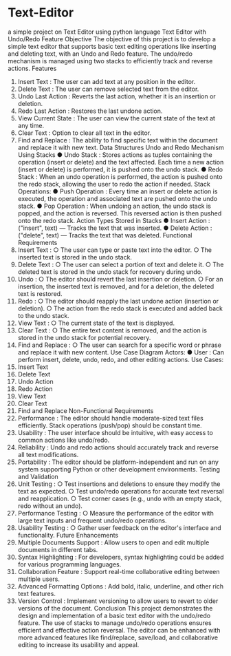 # Text-Editor
a simple project on Text Editor using python language
Text Editor with Undo/Redo Feature 
Objective 
The objective of this project is to develop a simple text editor that supports basic text editing 
operations like inserting and deleting text, with an Undo and Redo feature. The undo/redo 
mechanism is managed using two stacks to efficiently track and reverse actions. 
Features 
1.  Insert Text  : The user can add text at any position  in the editor. 
2.  Delete Text  : The user can remove selected text from  the editor. 
3.  Undo Last Action  : Reverts the last action, whether  it is an insertion or deletion. 
4.  Redo Last Action  : Restores the last undone action. 
5.  View Current State  : The user can view the current state of the text at any time. 
6.  Clear Text  : Option to clear all text in the editor. 
7.  Find and Replace  : The ability to find specific text within the document and replace it 
with new text. 
Data Structures 
Undo and Redo Mechanism Using Stacks 
●  Undo Stack  : Stores actions as tuples containing the  operation (insert or delete) and the 
text affected. Each time a new action (insert or delete) is performed, it is pushed onto the 
undo stack. 
●  Redo Stack  : When an undo operation is performed, the action is pushed onto the redo 
stack, allowing the user to redo the action if needed. 
Stack Operations: 
●  Push Operation  : Every time an insert or delete action is executed, the operation and 
associated text are pushed onto the undo stack. 
●  Pop Operation  : When undoing an action, the undo stack is popped, and the action is 
reversed. This reversed action is then pushed onto the redo stack. 
Action Types Stored in Stacks 
●  Insert Action  :  ("insert", text)  — Tracks the text that was inserted. 
●  Delete Action  :  ("delete", text)  — Tracks the text that was deleted. 
Functional Requirements 
1.  Insert Text  : 
○  The user can type or paste text into the editor. 
○  The inserted text is stored in the undo stack. 
2.  Delete Text  : 
○  The user can select a portion of text and delete it. 
○  The deleted text is stored in the undo stack for recovery during undo. 
3.  Undo  : 
○  The editor should revert the last insertion or deletion. 
○  For an insertion, the inserted text is removed, and for a deletion, the deleted text 
is restored. 
4.  Redo  : 
○  The editor should reapply the last undone action (insertion or deletion). 
○  The action from the redo stack is executed and added back to the undo stack. 
5.  View Text  : 
○  The current state of the text is displayed. 
6.  Clear Text  : 
○  The entire text content is removed, and the action is stored in the undo stack for 
potential recovery. 
7.  Find and Replace : 
○  The user can search for a specific word or phrase and replace it with new 
content. 
Use Case Diagram 
Actors: 
●  User  : Can perform insert, delete, undo, redo, and other editing actions. 
Use Cases: 
1.  Insert Text 
2.  Delete Text 
3.  Undo Action 
4.  Redo Action 
5.  View Text 
6.  Clear Text 
7.  Find and Replace 
Non-Functional Requirements 
1.  Performance  : The editor should handle moderate-sized  text files efficiently. Stack 
operations (push/pop) should be constant time. 
2.  Usability  : The user interface should be intuitive,  with easy access to common actions 
like undo/redo. 
3.  Reliability  : Undo and redo actions should accurately  track and reverse all text 
modifications. 
4.  Portability  : The editor should be platform-independent  and run on any system 
supporting Python or other development environments. 
Testing and Validation 
1.  Unit Testing  : 
○  Test insertions and deletions to ensure they modify the text as expected. 
○  Test undo/redo operations for accurate text reversal and reapplication. 
○  Test corner cases (e.g., undo with an empty stack, redo without an undo). 
2.  Performance Testing  : 
○  Measure the performance of the editor with large text inputs and frequent 
undo/redo operations. 
3.  Usability Testing  : 
○  Gather user feedback on the editor's interface and functionality. 
Future Enhancements 
1.  Multiple Documents Support  : Allow users to open and edit multiple documents in 
different tabs. 
2.  Syntax Highlighting  : For developers, syntax highlighting could be added for various 
programming languages. 
3.  Collaboration Feature  : Support real-time collaborative  editing between multiple users. 
4.  Advanced Formatting Options  : Add bold, italic, underline,  and other rich text features. 
5.  Version Control  : Implement versioning to allow users  to revert to older versions of the 
document. 
Conclusion 
This project demonstrates the design and implementation of a basic text editor with the 
undo/redo feature. The use of stacks to manage undo/redo operations ensures efficient and 
effective action reversal. The editor can be enhanced with more advanced features like 
find/replace, save/load, and collaborative editing to increase its usability and appeal. 
